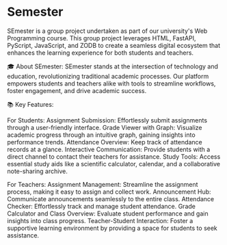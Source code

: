 # Semester

SEmester is a group project undertaken as part of our university's Web Programming course. This group project leverages HTML, FastAPI, PyScript, JavaScript, and ZODB to create a seamless digital ecosystem that enhances the learning experience for both students and teachers.

🎓 About SEmester:
SEmester stands at the intersection of technology and education, revolutionizing traditional academic processes. Our platform empowers students and teachers alike with tools to streamline workflows, foster engagement, and drive academic success.

📚 Key Features:

For Students:
Assignment Submission: Effortlessly submit assignments through a user-friendly interface.
Grade Viewer with Graph: Visualize academic progress through an intuitive graph, gaining insights into performance trends.
Attendance Overview: Keep track of attendance records at a glance.
Interactive Communication: Provide students with a direct channel to contact their teachers for assistance.
Study Tools: Access essential study aids like a scientific calculator, calendar, and a collaborative note-sharing archive.

For Teachers:
Assignment Management: Streamline the assignment process, making it easy to assign and collect work.
Announcement Hub: Communicate announcements seamlessly to the entire class.
Attendance Checker: Effortlessly track and manage student attendance.
Grade Calculator and Class Overview: Evaluate student performance and gain insights into class progress.
Teacher-Student Interaction: Foster a supportive learning environment by providing a space for students to seek assistance.

